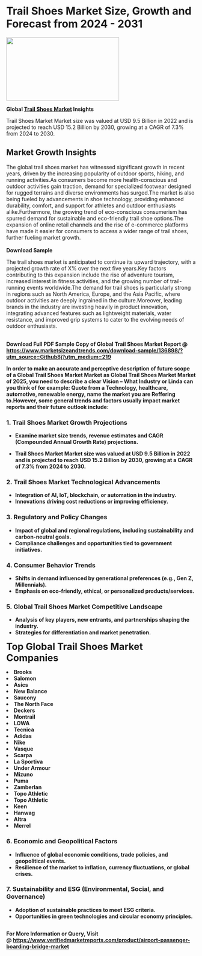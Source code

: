 <H1>Trail Shoes Market Size, Growth and Forecast from 2024 - 2031</H1><img class="aligncenter size-medium wp-image-584254" src="https://thirdeyenews.in/wp-content/uploads/2024/09/Global-Market-Research-300x168.jpeg" alt="" width="300" height="168" /><p><strong>Global&nbsp;<a href="https://www.marketsizeandtrends.com/download-sample/136898/?utm_source=Github8j?utm_medium=219">Trail Shoes Market</a> Insights</strong></p><p>Trail Shoes Market Market size was valued at USD 9.5 Billion in 2022 and is projected to reach USD 15.2 Billion by 2030, growing at a CAGR of 7.3% from 2024 to 2030.</p><p><h2>Market Growth Insights</h2> <p>The global trail shoes market has witnessed significant growth in recent years, driven by the increasing popularity of outdoor sports, hiking, and running activities.As consumers become more health-conscious and outdoor activities gain traction, demand for specialized footwear designed for rugged terrains and diverse environments has surged.The market is also being fueled by advancements in shoe technology, providing enhanced durability, comfort, and support for athletes and outdoor enthusiasts alike.Furthermore, the growing trend of eco-conscious consumerism has spurred demand for sustainable and eco-friendly trail shoe options.The expansion of online retail channels and the rise of e-commerce platforms have made it easier for consumers to access a wider range of trail shoes, further fueling market growth.<br><br><strong>Download Sample</strong></p> <p>The trail shoes market is anticipated to continue its upward trajectory, with a projected growth rate of X% over the next five years.Key factors contributing to this expansion include the rise of adventure tourism, increased interest in fitness activities, and the growing number of trail-running events worldwide.The demand for trail shoes is particularly strong in regions such as North America, Europe, and the Asia Pacific, where outdoor activities are deeply ingrained in the culture.Moreover, leading brands in the industry are investing heavily in product innovation, integrating advanced features such as lightweight materials, water resistance, and improved grip systems to cater to the evolving needs of outdoor enthusiasts.<br><br><strong></p><p><span class=""><strong>Download Full PDF Sample Copy of Global Trail Shoes Market Report</strong> @ <a href="https://www.marketsizeandtrends.com/download-sample/136898/?utm_source=Github8j?utm_medium=219" target="_blank">https://www.marketsizeandtrends.com/download-sample/136898/?utm_source=Github8j?utm_medium=219</a></span></p><p>In order to make an accurate and perceptive description of future scope of a Global&nbsp;Trail Shoes Market Market as Global&nbsp;Trail Shoes Market Market of 2025, you need to describe a clear Vision &ndash; What Industry or Linda can you think of for example: Quote from a Technology, healthcare, automotive, renewable energy, name the market you are Reffering to.However, some general trends and factors usually impact market reports and their future outlook include:</p><h3>1.&nbsp;<strong>Trail Shoes Market Growth Projections</strong></h3><ul><li>Examine market size trends, revenue estimates and CAGR (Compounded Annual Growth Rate) projections.</li><li><p>Trail Shoes Market Market size was valued at USD 9.5 Billion in 2022 and is projected to reach USD 15.2 Billion by 2030, growing at a CAGR of 7.3% from 2024 to 2030.</p></li></ul><h3>2.&nbsp;<strong>Trail Shoes Market Technological Advancements</strong></h3><ul><li>Integration of AI, IoT, blockchain, or automation in the industry.</li><li>Innovations driving cost reductions or improving efficiency.</li></ul><h3>3.&nbsp;<strong>Regulatory and Policy Changes</strong></h3><ul><li>Impact of global and regional regulations, including sustainability and carbon-neutral goals.</li><li>Compliance challenges and opportunities tied to government initiatives.</li></ul><h3>4.&nbsp;<strong>Consumer Behavior Trends</strong></h3><ul><li>Shifts in demand influenced by generational preferences (e.g., Gen Z, Millennials).</li><li>Emphasis on eco-friendly, ethical, or personalized products/services.</li></ul><h3>5.&nbsp;<strong>Global Trail Shoes Market Competitive Landscape</strong></h3><ul><li>Analysis of key players, new entrants, and partnerships shaping the industry.</li><li>Strategies for differentiation and market penetration.</li></ul><p data-pm-slice="1 1 []"><span style="color: inherit; font-family: inherit; font-size: 25px;">Top Global Trail Shoes Market Companies</span></p><div class="" data-test-id=""><p><li>Brooks</li><li> Salomon</li><li> Asics</li><li> New Balance</li><li> Saucony</li><li> The North Face</li><li> Deckers</li><li> Montrail</li><li> LOWA</li><li> Tecnica</li><li> Adidas</li><li> Nike</li><li> Vasque</li><li> Scarpa</li><li> La Sportiva</li><li> Under Armour</li><li> Mizuno</li><li> Puma</li><li> Zamberlan</li><li> Topo Athletic</li><li> Topo Athletic</li><li> Keen</li><li> Hanwag</li><li> Altra</li><li> Merrel</li></p></div><h3>6.&nbsp;<strong>Economic and Geopolitical Factors</strong></h3><ul><li>Influence of global economic conditions, trade policies, and geopolitical events.</li><li>Resilience of the market to inflation, currency fluctuations, or global crises.</li></ul><h3>7.&nbsp;<strong>Sustainability and ESG (Environmental, Social, and Governance)</strong></h3><ul><li>Adoption of sustainable practices to meet ESG criteria.</li><li>Opportunities in green technologies and circular economy principles.</li></ul><h2><strong style="font-size: 14px;">For More Information or Query, Visit @&nbsp;</strong><a style="background-color: #ffffff; font-size: 14px;" href="https://www.marketsizeandtrends.com/report/trail-shoes-market/" target="_blank">https://www.verifiedmarketreports.com/product/airport-passenger-boarding-bridge-market</a></h2>